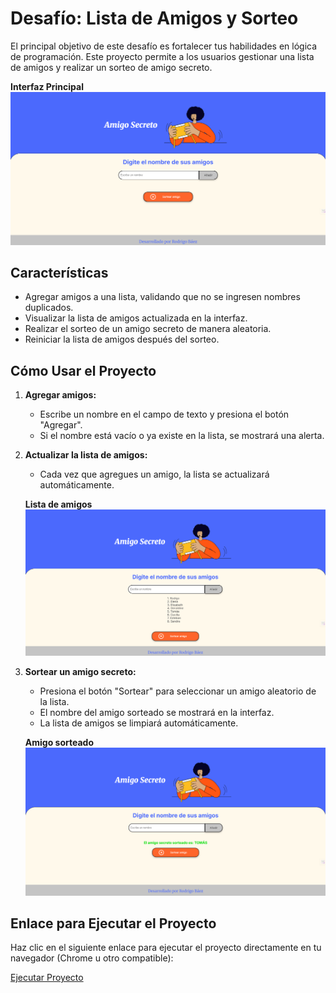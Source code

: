 # Desafío: Lista de Amigos y Sorteo

El principal objetivo de este desafío es fortalecer tus habilidades en lógica de programación. Este proyecto permite a los usuarios gestionar una lista de amigos y realizar un sorteo de amigo secreto.

**Interfaz Principal**
![Pantalla Inicial](assets/Pantalla-de-inicio.png)

## Características
- Agregar amigos a una lista, validando que no se ingresen nombres duplicados.
- Visualizar la lista de amigos actualizada en la interfaz.
- Realizar el sorteo de un amigo secreto de manera aleatoria.
- Reiniciar la lista de amigos después del sorteo.

## Cómo Usar el Proyecto
1. **Agregar amigos:**
   - Escribe un nombre en el campo de texto y presiona el botón "Agregar".
   - Si el nombre está vacío o ya existe en la lista, se mostrará una alerta.
2. **Actualizar la lista de amigos:**
   - Cada vez que agregues un amigo, la lista se actualizará automáticamente.

   **Lista de amigos**
   ![Lista de amigos ingresados](assets/Amigos-ingresados.png)

3. **Sortear un amigo secreto:**
   - Presiona el botón "Sortear" para seleccionar un amigo aleatorio de la lista.
   - El nombre del amigo sorteado se mostrará en la interfaz.
   - La lista de amigos se limpiará automáticamente.

   **Amigo sorteado**
   ![Amigo sorteado](assets/Amigo-sorteado.png)


## Enlace para Ejecutar el Proyecto

Haz clic en el siguiente enlace para ejecutar el proyecto directamente en tu navegador (Chrome u otro compatible):

[Ejecutar Proyecto](https://Robacru.github.io/Desafio-amigo-secreto/)